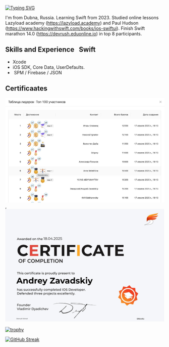[![Typing SVG](https://readme-typing-svg.herokuapp.com?font=Fira+Code&pause=1000&width=435&lines=Hi+there+%F0%9F%91%8B%2C+I'm+Andrey.+)](https://git.io/typing-svg)

I'm from Dubna, Russia. Learning Swift from 2023. Studied online lessons Lazyload academy (https://lazyload.academy) and Paul Hudson (https://www.hackingwithswift.com/books/ios-swiftui). Finish Swift marathon 14.0 (https://devrush.eduonline.io) in top 8 participants.

## Skills and Experience   Swift
- Xcode
- iOS SDK, Core Data, UserDefaults.
-  SPM / Firebase / JSON 

## Certificaates 
![](https://github.com/AndreyVZav/AndreyVZav/blob/main/DevRush_2025-04-28.jpg), ![](https://github.com/AndreyVZav/AndreyVZav/blob/main/SM0082.jpeg)

[![trophy](https://github-profile-trophy.vercel.app/?username=AndreyVZav)](https://github.com/ryo-ma/github-profile-trophy)

[![GitHub Streak](https://github-readme-streak-stats.herokuapp.com/?user=AndreyVZav)](https://git.io/streak-stats)




<!--
**AndreyVZav/AndreyVZav** is a ✨ _special_ ✨ repository because its `README.md` (this file) appears on your GitHub profile.

Here are some ideas to get you started:

- 🔭 I’m currently working on ...
- 🌱 I’m currently learning ...
- 👯 I’m looking to collaborate on ...
- 🤔 I’m looking for help with ...
- 💬 Ask me about ...
- 📫 How to reach me: ...
- 😄 Pronouns: ...
- ⚡ Fun fact: ...
-->
